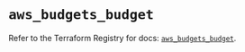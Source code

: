 # `aws_budgets_budget`

Refer to the Terraform Registry for docs: [`aws_budgets_budget`](https://registry.terraform.io/providers/hashicorp/aws/5.92.0/docs/resources/budgets_budget).
